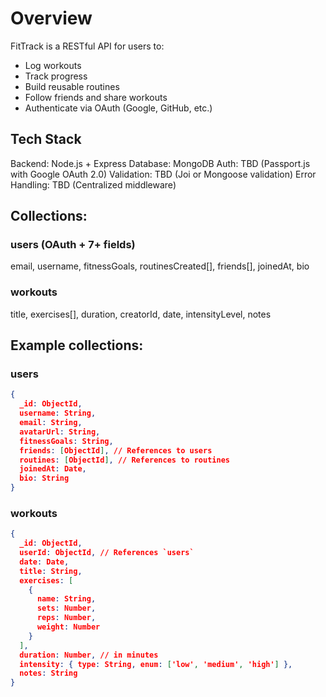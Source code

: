 # Overview
FitTrack is a RESTful API for users to:
- Log workouts
- Track progress
- Build reusable routines
- Follow friends and share workouts
- Authenticate via OAuth (Google, GitHub, etc.)

## Tech Stack
Backend: Node.js + Express
Database: MongoDB
Auth: TBD (Passport.js with Google OAuth 2.0)
Validation: TBD (Joi or Mongoose validation)
Error Handling: TBD (Centralized middleware)

## Collections:
### users (OAuth + 7+ fields)
email, username, fitnessGoals, routinesCreated[], friends[], joinedAt, bio

### workouts
title, exercises[], duration, creatorId, date, intensityLevel, notes

## Example collections:

### users
```json
{
  _id: ObjectId,
  username: String,
  email: String,
  avatarUrl: String,
  fitnessGoals: String,
  friends: [ObjectId], // References to users
  routines: [ObjectId], // References to routines
  joinedAt: Date,
  bio: String
}
```

### workouts
```json
{
  _id: ObjectId,
  userId: ObjectId, // References `users`
  date: Date,
  title: String,
  exercises: [
    {
      name: String,
      sets: Number,
      reps: Number,
      weight: Number
    }
  ],
  duration: Number, // in minutes
  intensity: { type: String, enum: ['low', 'medium', 'high'] },
  notes: String
}
```